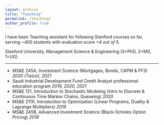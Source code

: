 ```yaml
---
layout: archive
title: "Teaching"
permalink: /teaching/
author_profile: true
---
```


I have been Teaching assistant for following Stanford courses so far, serving _~400_ students with evaluation score _>4 out of 5_.

Stanford University, Management Science & Engineering (3=PhD, 2=MS, 1=UG)

------
* MS&E 245A, Investment Science (Mortgages, Bonds, CAPM & FF3) _2020 (Twice), 2021_
* Saudi Industrial Development Fund Credit Analyst professional education program _2019, 2020, 2021_
* MS&E 121, Introduction to Stochastic Modeling (Intro to Discrete & Continuous Time Markov Chains, Queueing)   _2020_
* MS&E 211X, Introduction to Optimization (Linear Programs, Duality & Lagrange Multipliers) _2019_
* MS&E 245B, Advanced Investment Science (Black-Scholes Option Pricing)  _2018_